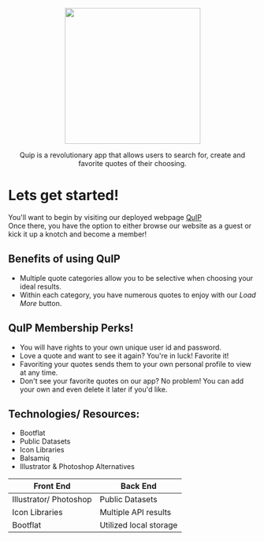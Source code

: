 <p align="center">
<img src="https://github.com/danilarsen16/QuIP/blob/master/QuipLogo.PNG" width="275">
</p>  

<p align="center">
Quip is a revolutionary app that allows users to search for, create and favorite quotes of their choosing.  
</p>
  
    
    
# Lets get started!  
You'll want to begin by visiting our deployed webpage [QuIP](https://fast-cliffs-70605.herokuapp.com/home.html)  
Once there, you have the option to either browse our website as a guest or kick it up a knotch and become a member! 

## Benefits of using QuIP  
* Multiple quote categories allow you to be selective when choosing your ideal results.
* Within each category, you have numerous quotes to enjoy with our *Load More* button.

## QuIP Membership Perks!
* You will have rights to your own unique user id and password.
* Love a quote and want to see it again? You're in luck! Favorite it!
* Favoriting your quotes sends them to your own personal profile to view at any time.
* Don't see your favorite quotes on our app? No problem! You can add your own and even delete it later if you'd like.  

## Technologies/ Resources:
* Bootflat
* Public Datasets
* Icon Libraries
* Balsamiq
* Illustrator & Photoshop Alternatives

        
**Front End** | **Back End**
------------ | -------------
Illustrator/ Photoshop | Public Datasets
Icon Libraries | Multiple API results
Bootflat | Utilized local storage 
